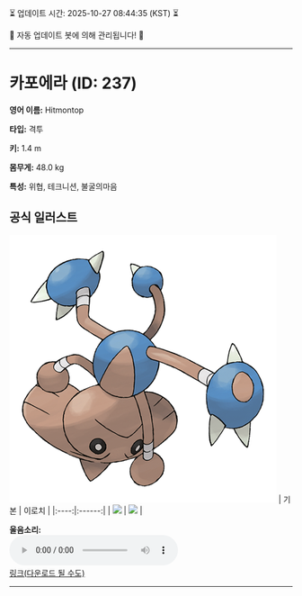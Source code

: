 
⏳ 업데이트 시간: 2025-10-27 08:44:35 (KST) ⏳

🤖 자동 업데이트 봇에 의해 관리됩니다! 🤖

---

# 카포에라 (ID: 237)
**영어 이름:** Hitmontop

**타입:** 격투

**키:** 1.4 m

**몸무게:** 48.0 kg

**특성:** 위협, 테크니션, 불굴의마음

## 공식 일러스트
![](https://raw.githubusercontent.com/PokeAPI/sprites/master/sprites/pokemon/other/official-artwork/237.png)
| 기본 | 이로치 |
|:----:|:------:|
| <img src="http://play.pokemonshowdown.com/sprites/ani/hitmontop.gif" width="200"> | <img src="http://play.pokemonshowdown.com/sprites/ani-shiny/hitmontop.gif" width="200"> |

**울음소리:**<br><audio controls src="https://raw.githubusercontent.com/PokeAPI/cries/main/cries/pokemon/latest/237.ogg"></audio><br> [링크(다운로드 될 수도)](https://raw.githubusercontent.com/PokeAPI/cries/main/cries/pokemon/latest/237.ogg)


---
